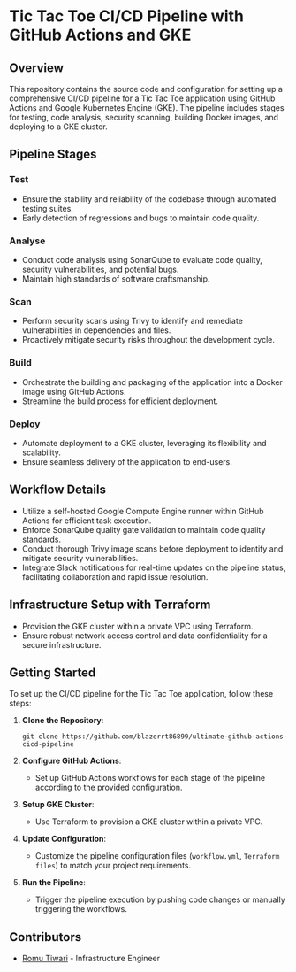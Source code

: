 # Tic Tac Toe CI/CD Pipeline with GitHub Actions and GKE

## Overview

This repository contains the source code and configuration for setting up a comprehensive CI/CD pipeline for a Tic Tac Toe application using GitHub Actions and Google Kubernetes Engine (GKE). The pipeline includes stages for testing, code analysis, security scanning, building Docker images, and deploying to a GKE cluster.

## Pipeline Stages

### Test

- Ensure the stability and reliability of the codebase through automated testing suites.
- Early detection of regressions and bugs to maintain code quality.

### Analyse

- Conduct code analysis using SonarQube to evaluate code quality, security vulnerabilities, and potential bugs.
- Maintain high standards of software craftsmanship.

### Scan

- Perform security scans using Trivy to identify and remediate vulnerabilities in dependencies and files.
- Proactively mitigate security risks throughout the development cycle.

### Build

- Orchestrate the building and packaging of the application into a Docker image using GitHub Actions.
- Streamline the build process for efficient deployment.

### Deploy

- Automate deployment to a GKE cluster, leveraging its flexibility and scalability.
- Ensure seamless delivery of the application to end-users.

## Workflow Details

- Utilize a self-hosted Google Compute Engine runner within GitHub Actions for efficient task execution.
- Enforce SonarQube quality gate validation to maintain code quality standards.
- Conduct thorough Trivy image scans before deployment to identify and mitigate security vulnerabilities.
- Integrate Slack notifications for real-time updates on the pipeline status, facilitating collaboration and rapid issue resolution.

## Infrastructure Setup with Terraform

- Provision the GKE cluster within a private VPC using Terraform.
- Ensure robust network access control and data confidentiality for a secure infrastructure.

## Getting Started

To set up the CI/CD pipeline for the Tic Tac Toe application, follow these steps:

1. **Clone the Repository**: 
   ```
   git clone https://github.com/blazerrt86899/ultimate-github-actions-cicd-pipeline
   ```

2. **Configure GitHub Actions**:
   - Set up GitHub Actions workflows for each stage of the pipeline according to the provided configuration.

3. **Setup GKE Cluster**:
   - Use Terraform to provision a GKE cluster within a private VPC.

4. **Update Configuration**:
   - Customize the pipeline configuration files (`workflow.yml`, `Terraform files`) to match your project requirements.

5. **Run the Pipeline**:
   - Trigger the pipeline execution by pushing code changes or manually triggering the workflows.

## Contributors

- [Romu Tiwari](https://github.com/blazerrt86899) - Infrastructure Engineer
